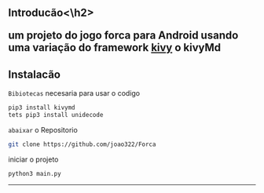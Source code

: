 <h2>Introducão<\h2>

um projeto do jogo forca  para Android usando  uma variação do framework [kivy](https://kivy.org/) o kivyMd 

## Instalacão

`Bibiotecas` necesaria para usar o codigo
```bash
pip3 install kivymd
tets pip3 install unidecode
```
`abaixar` o Repositorio
```bash
git clone https://github.com/joao322/Forca
```
iniciar o projeto
```bash
python3 main.py
```
<hr>

